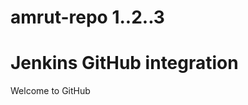 # amrut-repo 1..2..3
<!DOCTYPE html>
<html>
<body>
<h1>Jenkins GitHub integration</h1>
<p>Welcome to GitHub</p>
</body>
</html>
